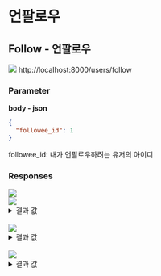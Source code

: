 # 언팔로우

## Follow - 언팔로우

<img src="https://img.shields.io/badge/DELETE-red?style=plastic&logo=appveyor&logo=DELETE"/> http://localhost:8000/users/follow

### Parameter

**body - json**

```json
{
  "followee_id": 1
}
```

followee_id: 내가 언팔로우하려는 유저의 아이디

### Responses

<img src="https://img.shields.io/badge/204-519800?style=plastic&logo=appveyor&logo=204"/>

<br>

<img src="https://img.shields.io/badge/404-DB3A00?style=plastic&logo=appveyor&logo=404"/> 
<details>
<summary>결과 값</summary>
<div markdown="1">

```json
{
  "statusCode": 404,
  "message": "Not Found UserId"
}
```

</div>
</details>

<br>

<img src="https://img.shields.io/badge/400-DB3A00?style=plastic&logo=appveyor&logo=400"/> 
<details>
<summary>결과 값</summary>
<div markdown="1">

```json
{
  "statusCode": 400,
  "message": "Cannot follow yourself"
}
```

</div>
</details>

<br>

<img src="https://img.shields.io/badge/409-DB3A00?style=plastic&logo=appveyor&logo=409"/> 
<details>
<summary>결과 값</summary>
<div markdown="1">

```json
{
  "statusCode": 409,
  "message": "Already unfollow"
}
```

</div>
</details>
